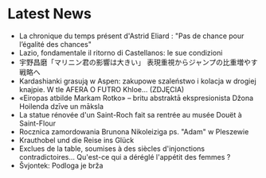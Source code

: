 # Latest News
-  La chronique du temps présent d'Astrid Eliard : "Pas de chance pour l’égalité des chances"
-  Lazio, fondamentale il ritorno di Castellanos: le sue condizioni
-  宇野昌磨「マリニン君の影響は大きい」 表現重視からジャンプの比重増やす戦略へ
-  Kardashianki grasują w Aspen: zakupowe szaleństwo i kolacja w drogiej knajpie. W tle AFERA O FUTRO Khloe... (ZDJĘCIA)
-  «Eiropas atbilde Markam Rotko» – britu abstraktā ekspresionista Džona Hoilenda dzīve un māksla
-  La statue rénovée d'un Saint-Roch fait sa rentrée au musée Douët à Saint-Flour
-  Rocznica zamordowania Brunona Nikoleiziga ps. "Adam" w Pleszewie
-  Krauthobel und die Reise ins Glück
-  Exclues de la table, soumises à des siècles d'injonctions contradictoires... Qu'est-ce qui a déréglé l'appétit des femmes ?
-  Švjontek: Podloga je brža
